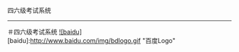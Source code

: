 四六级考试系统
-   -   -   - 
＃四六级考试系统
[![baidu]](http://baidu.com)  
[baidu]:http://www.baidu.com/img/bdlogo.gif "百度Logo" 

